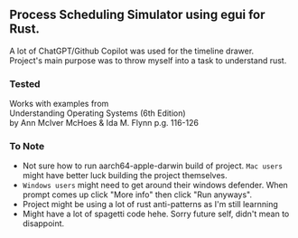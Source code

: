 ## Process Scheduling Simulator using egui for Rust.

A lot of ChatGPT/Github Copilot was used for the timeline drawer. \
Project's main purpose was to throw myself into a task to understand rust.

### Tested

Works with examples from \
Understanding Operating Systems (6th Edition) \
by Ann McIver McHoes & Ida M. Flynn
p.g. 116-126

### To Note

- Not sure how to run aarch64-apple-darwin build of project. `Mac users` might have better luck building the project themselves.
- `Windows users` might need to get around their windows defender. When prompt comes up click "More info" then click "Run anyways".
- Project might be using a lot of rust anti-patterns as I'm still learnning
- Might have a lot of spagetti code hehe. Sorry future self, didn't mean to disappoint.
